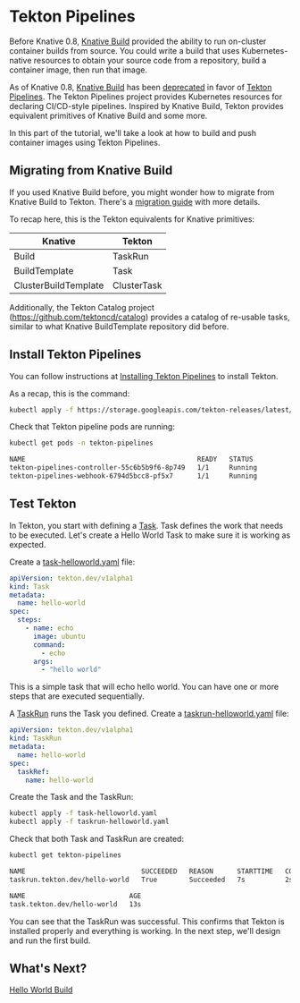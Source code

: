 # Tekton Pipelines

Before Knative 0.8, [Knative Build](https://www.knative.dev/docs/build/) provided the ability to run on-cluster container builds from source. You could write a build that uses Kubernetes-native resources to obtain your source code from a repository, build a container image, then run that image.

As of Knative 0.8, [Knative Build](https://www.knative.dev/docs/build/) has been [deprecated](https://github.com/knative/build/issues/614) in favor of [Tekton Pipelines](https://github.com/tektoncd/pipeline). The Tekton Pipelines project provides Kubernetes resources for declaring CI/CD-style pipelines. Inspired by Knative Build, Tekton provides equivalent primitives of Knative Build and some more.

In this part of the tutorial, we'll take a look at how to build and push container images using Tekton Pipelines. 

## Migrating from Knative Build

If you used Knative Build before, you might wonder how to migrate from Knative Build to Tekton. There's a [migration guide](https://github.com/tektoncd/pipeline/blob/master/docs/migrating-from-knative-build.md) with more details. 

To recap here, this is the Tekton equivalents for Knative primitives:

| **Knative**          | **Tekton**  |
|----------------------|-------------|
| Build                | TaskRun     |
| BuildTemplate        | Task        |
| ClusterBuildTemplate | ClusterTask |

Additionally, the Tekton Catalog project (https://github.com/tektoncd/catalog) provides a catalog of re-usable tasks, similar to what Knative BuildTemplate repository did before.

## Install Tekton Pipelines

You can follow instructions at [Installing Tekton Pipelines](https://github.com/tektoncd/pipeline/blob/master/docs/install.md) to install Tekton. 

As a recap, this is the command:

```bash
kubectl apply -f https://storage.googleapis.com/tekton-releases/latest/release.yaml
```

Check that Tekton pipeline pods are running:

```bash
kubectl get pods -n tekton-pipelines

NAME                                           READY   STATUS
tekton-pipelines-controller-55c6b5b9f6-8p749   1/1     Running
tekton-pipelines-webhook-6794d5bcc8-pf5x7      1/1     Running
```

## Test Tekton

In Tekton, you start with defining a [Task](https://github.com/tektoncd/pipeline/blob/master/docs/tasks.md). Task defines the work that needs to be executed. Let's create a Hello World Task to make sure it is working as expected. 

Create a [task-helloworld.yaml](../build/task-helloworld.yaml) file:

```yaml
apiVersion: tekton.dev/v1alpha1
kind: Task
metadata:
  name: hello-world
spec:
  steps:
    - name: echo
      image: ubuntu
      command:
        - echo
      args:
        - "hello world"
```

This is a simple task that will echo hello world. You can have one or more steps that are executed sequentially. 

A [TaskRun](https://github.com/tektoncd/pipeline/blob/master/docs/taskruns.md) runs the Task you defined. Create a [taskrun-helloworld.yaml](../build/taskrun-helloworld.yaml) file:

```yaml
apiVersion: tekton.dev/v1alpha1
kind: TaskRun
metadata:
  name: hello-world
spec:
  taskRef:
    name: hello-world
```

Create the Task and the TaskRun:

```bash
kubectl apply -f task-helloworld.yaml
kubectl apply -f taskrun-helloworld.yaml
```

Check that both Task and TaskRun are created:

```bash
kubectl get tekton-pipelines

NAME                             SUCCEEDED   REASON      STARTTIME   COMPLETIONTIME
taskrun.tekton.dev/hello-world   True        Succeeded   7s          2s

NAME                          AGE
task.tekton.dev/hello-world   13s
```

You can see that the TaskRun was successful. This confirms that Tekton is installed properly and everything is working. In the next step, we'll design and run the first build. 

## What's Next?

[Hello World Build](tekton-helloworldbuild.md)
